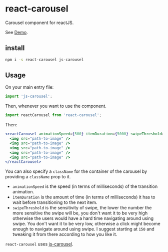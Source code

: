 <!-- @format -->

# react-carousel

Carousel component for reactJS.

See [Demo](https://aprilmintacpineda.github.io/react-carousel/).

## install

```sh
npm i -s react-carousel js-carousel
```

## Usage

On your main entry file:

```jsx
import 'js-carousel';
```

Then, whenever you want to use the component.

```jsx
import reactCarousel from 'react-carousel';
```

Then:

```jsx
<reactCarousel animationSpeed={500} itemDuration={5000} swipeThreshold={150}>
  <img src="path-to-image" />
  <img src="path-to-image" />
  <img src="path-to-image" />
  <img src="path-to-image" />
  <img src="path-to-image" />
</reactCarousel>
```

You can also specify a `className` for the container of the carousel by providing a `className` prop to it.

- `animationSpeed` is the speed (in terms of milliseconds) of the transition animation.
- `itemDuration` is the amount of time (in terms of milliseconds) it has to wait before transitioning to the next item.
- `swipeThreshold` is the sensitivity of swipe, the lower the number the more sensitive the swipe will be, you don't want it to be very high otherwise the users would have a hard time navigating around using swipe. You don't want it to be very low, otherwise a click might become enough to navigate around using swipe. I suggest starting at `150` and tweaking it from there according to how you like it.

`react-carousel` uses [js-carousel](https://github.com/aprilmintacpineda/js-carousel).
